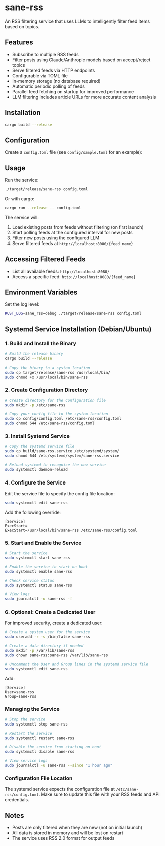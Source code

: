 # sane-rss

An RSS filtering service that uses LLMs to intelligently filter feed items based on topics.

## Features

- Subscribe to multiple RSS feeds
- Filter posts using Claude/Anthropic models based on accept/reject topics
- Serve filtered feeds via HTTP endpoints
- Configurable via TOML file
- In-memory storage (no database required)
- Automatic periodic polling of feeds
- Parallel feed fetching on startup for improved performance
- LLM filtering includes article URLs for more accurate content analysis

## Installation

```bash
cargo build --release
```

## Configuration

Create a `config.toml` file (see `config/sample.toml` for an example):


## Usage

Run the service:

```bash
./target/release/sane-rss config.toml
```

Or with cargo:

```bash
cargo run --release -- config.toml
```

The service will:
1. Load existing posts from feeds without filtering (on first launch)
2. Start polling feeds at the configured interval for new posts
3. Filter new posts using the configured LLM
4. Serve filtered feeds at `http://localhost:8080/{feed_name}`

## Accessing Filtered Feeds

- List all available feeds: `http://localhost:8080/`
- Access a specific feed: `http://localhost:8080/{feed_name}`

## Environment Variables

Set the log level:
```bash
RUST_LOG=sane_rss=debug ./target/release/sane-rss config.toml
```

## Systemd Service Installation (Debian/Ubuntu)

### 1. Build and Install the Binary

```bash
# Build the release binary
cargo build --release

# Copy the binary to a system location
sudo cp target/release/sane-rss /usr/local/bin/
sudo chmod +x /usr/local/bin/sane-rss
```

### 2. Create Configuration Directory

```bash
# Create directory for the configuration file
sudo mkdir -p /etc/sane-rss

# Copy your config file to the system location
sudo cp config/config.toml /etc/sane-rss/config.toml
sudo chmod 644 /etc/sane-rss/config.toml
```

### 3. Install Systemd Service

```bash
# Copy the systemd service file
sudo cp build/sane-rss.service /etc/systemd/system/
sudo chmod 644 /etc/systemd/system/sane-rss.service

# Reload systemd to recognize the new service
sudo systemctl daemon-reload
```

### 4. Configure the Service

Edit the service file to specify the config file location:

```bash
sudo systemctl edit sane-rss
```

Add the following override:

```
[Service]
ExecStart=
ExecStart=/usr/local/bin/sane-rss /etc/sane-rss/config.toml
```

### 5. Start and Enable the Service

```bash
# Start the service
sudo systemctl start sane-rss

# Enable the service to start on boot
sudo systemctl enable sane-rss

# Check service status
sudo systemctl status sane-rss

# View logs
sudo journalctl -u sane-rss -f
```

### 6. Optional: Create a Dedicated User

For improved security, create a dedicated user:

```bash
# Create a system user for the service
sudo useradd -r -s /bin/false sane-rss

# Create a data directory if needed
sudo mkdir -p /var/lib/sane-rss
sudo chown sane-rss:sane-rss /var/lib/sane-rss

# Uncomment the User and Group lines in the systemd service file
sudo systemctl edit sane-rss
```

Add:
```
[Service]
User=sane-rss
Group=sane-rss
```

### Managing the Service

```bash
# Stop the service
sudo systemctl stop sane-rss

# Restart the service
sudo systemctl restart sane-rss

# Disable the service from starting on boot
sudo systemctl disable sane-rss

# View service logs
sudo journalctl -u sane-rss --since "1 hour ago"
```

### Configuration File Location

The systemd service expects the configuration file at `/etc/sane-rss/config.toml`. Make sure to update this file with your RSS feeds and API credentials.

## Notes

- Posts are only filtered when they are new (not on initial launch)
- All data is stored in memory and will be lost on restart
- The service uses RSS 2.0 format for output feeds
